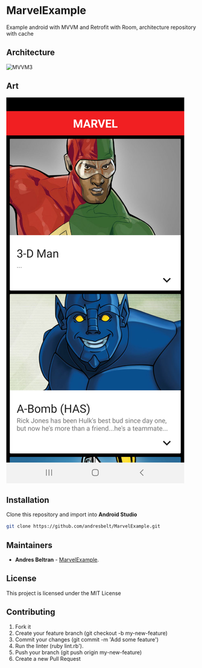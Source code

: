 # MarvelExample
Example android with MVVM and Retrofit with Room, architecture repository with cache

## Architecture

![MVVM3](https://github.com/andresbelt/ExampleZemoga/blob/master/diagram.png)

## Art

![FirstScreen](https://github.com/andresbelt/MarvelExample/blob/master/art/device-2020-09-11-012714.png)



## Installation
Clone this repository and import into **Android Studio**

```bash
git clone https://github.com/andresbelt/MarvelExample.git
```

## Maintainers

* **Andres Beltran** - [MarvelExample](https://github.com/andresbelt/MarvelExample).

## License

This project is licensed under the MIT License 

## Contributing

1. Fork it
2. Create your feature branch (git checkout -b my-new-feature)
3. Commit your changes (git commit -m 'Add some feature')
4. Run the linter (ruby lint.rb').
5. Push your branch (git push origin my-new-feature)
6. Create a new Pull Request

